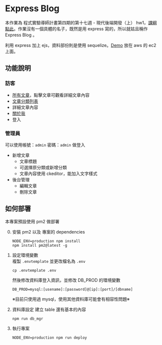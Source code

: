 # Express Blog

本作業為 程式實驗導師計畫第四期的第十七週 - 現代後端開發（上） hw1，[課綱點此](https://github.com/Lidemy/mentor-program-4th-Lauviah0622/tree/master/homeworks/week17)。作業沒有一個具體的名子，既然是用 express 寫的，所以就姑且稱作 Express Blog 。

利用 express 加上 ejs，資料部份則是使用 sequelize。[Demo](https://express-blog.lauviah.io/) 放在 aws 的 ec2 上面。

## 功能說明

### 訪客
  - [所有文章](https://express-blog.lauviah.io/)，點擊文章可觀看詳細文章內容
  - [文章分類列表](https://express-blog.lauviah.io/categories)
  - 詳細文章內容
  - [關於我](https://express-blog.lauviah.io/about)
  - 登入

### 管理員

可以使用帳號：`admin` 密碼：`admin` 做登入

- 新增文章
  - 文章標題
  - 可選擇原分類或新增分類
  - 文章內容使用 ckeditor，能加入文字樣式
- 後台管理
  - 編輯文章
  - 刪除文章

## 如何部署

本專案預設使用 pm2 做部署

0. 安裝 pm2 以及 專案的 dependencies
    ```
    NODE_ENV=production npm install
    npm install pm2@latest -g 
    ```

2. 設定環境變數  
    複製 `.envtemplate` 並更改檔名為 `.env`
    ```
    cp .envtemplate .env
    ```  

    然後修改資料庫登入資訊，並修改 DB_PROD 的環境變數
    ```
    DB_PROD=mysql:[usename]:[password]@[ip]:[port]/[dbname]
    ```

    ※目前只使用過 mysql，使用其他資料庫可能會有相容性問題※

3. 資料庫設定
    建立 table 還有基本的內容

    ```
    npm run db_mgr
    ```

4. 執行專案
    ```
    NODE_ENV=production npm run deploy
    ```






